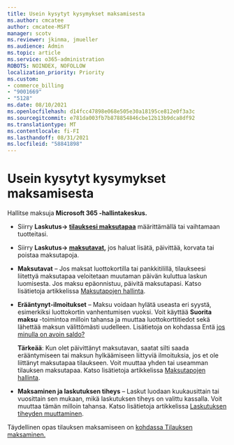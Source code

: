 ```yaml
---
title: Usein kysytyt kysymykset maksamisesta
ms.author: cmcatee
author: cmcatee-MSFT
manager: scotv
ms.reviewer: jkinma, jmueller
ms.audience: Admin
ms.topic: article
ms.service: o365-administration
ROBOTS: NOINDEX, NOFOLLOW
localization_priority: Priority
ms.custom:
- commerce_billing
- "9001669"
- "5128"
ms.date: 08/10/2021
ms.openlocfilehash: d14fcc47898e068e505e30a18195ce812e0f3a3c
ms.sourcegitcommit: e781da003fb7b878854846cbe12b13b9dca8df92
ms.translationtype: MT
ms.contentlocale: fi-FI
ms.lasthandoff: 08/31/2021
ms.locfileid: "58841898"
---
```

# <a name="payment-faq"></a>Usein kysytyt kysymykset maksamisesta

Hallitse maksuja **Microsoft 365 -hallintakeskus.**

- Siirry **Laskutus-> [tilauksesi maksutapaa](https://go.microsoft.com/fwlink/p/?linkid=842054)** määrittämällä tai vaihtamaan tuotteitasi.
- Siirry **Laskutus-> [maksutavat,](https://go.microsoft.com/fwlink/p/?linkid=2018806)** jos haluat lisätä, päivittää, korvata tai poistaa maksutapoja.

- **Maksutavat** – Jos maksat luottokortilla tai pankkitilillä, tilaukseesi liitettyä maksutapaa veloitetaan muutaman päivän kuluttua laskun luomisesta. Jos maksu epäonnistuu, päivitä maksutapasi. Katso lisätietoja artikkelissa [Maksutapojen hallinta](https://docs.microsoft.com/microsoft-365/commerce/billing-and-payments/manage-payment-methods).

- **Erääntynyt-ilmoitukset** – Maksu voidaan hylätä useasta eri syystä, esimerkiksi luottokortin vanhentumisen vuoksi. Voit käyttää **Suorita maksu** -toimintoa milloin tahansa ja muuttaa luottokorttitiedot sekä lähettää maksun välittömästi uudelleen. Lisätietoja on kohdassa Entä [jos minulla on avoin saldo?](https://docs.microsoft.com/microsoft-365/commerce/billing-and-payments/pay-for-your-subscription#what-if-i-have-an-outstanding-balance)

    **Tärkeää**: Kun olet päivittänyt maksutavan, saatat silti saada erääntymiseen tai maksun hylkäämiseen liittyviä ilmoituksia, jos et ole liittänyt maksutapaa tilaukseen. Voit muuttaa yhden tai useamman tilauksen maksutapaa. Katso lisätietoja artikkelissa [Maksutapojen hallinta](https://docs.microsoft.com/microsoft-365/commerce/billing-and-payments/manage-payment-methods).

- **Maksaminen ja laskutuksen tiheys** – Laskut luodaan kuukausittain tai vuosittain sen mukaan, mikä laskutuksen tiheys on valittu kassalla. Voit muuttaa tämän milloin tahansa. Katso lisätietoja artikkelissa [Laskutuksen tiheyden muuttaminen](https://docs.microsoft.com/microsoft-365/commerce/billing-and-payments/change-payment-frequency).

Täydellinen opas tilauksen maksamiseen on [kohdassa Tilauksen maksaminen.](https://docs.microsoft.com/microsoft-365/commerce/billing-and-payments/pay-for-your-subscription)
